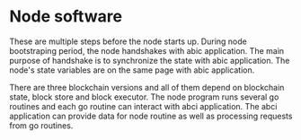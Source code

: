 # Node software

These are multiple steps before the node starts up. During node bootstraping period, the node handshakes with abic application.
The main purpose of handshake is to synchronize the state with abic application. The node's state variables are on the same page with abic application.

There are three blockchain versions and all of them depend on blockchain state, block store and block executor. The node program runs several go routines and each go routine can interact with abci application. The abci application can provide data for node routine as well as processing requests from go routines.


